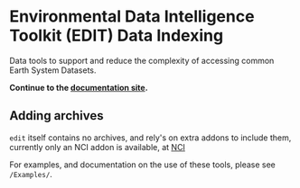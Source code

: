 # Environmental Data Intelligence Toolkit (EDIT) Data Indexing

Data tools to support and reduce the complexity of accessing common Earth System Datasets.

**Continue to the [documentation site](https://git.nci.org.au/bom/dset/edit-package/documentation).**

## Adding archives

`edit` itself contains no archives, and rely's on extra addons to include them, currently only an NCI addon is available, at [NCI](https://git.nci.org.au/bom/dset/edit-package/archives/nci.git)

For examples, and documentation on the use of these tools, please see `/Examples/`.
